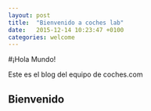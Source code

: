 ```yaml
---
layout: post
title:  "Bienvenido a coches lab"
date:   2015-12-14 10:23:47 +0100
categories: welcome
---
```

#¡Hola Mundo!

Este es el blog del equipo de coches.com

## Bienvenido
